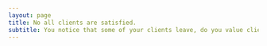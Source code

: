 ```yaml
---
layout: page
title: No all clients are satisfied.
subtitle: You notice that some of your clients leave, do you value client trust and confidentiality over sales? After all, you did ask for consent.
---
```


